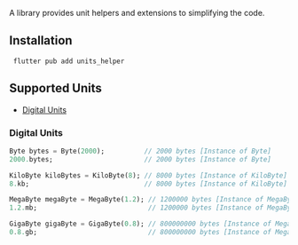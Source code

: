 A library provides unit helpers and extensions to simplifying the code.

## Installation

```shell
 flutter pub add units_helper
```

## Supported Units

- [Digital Units](#digital-units)

### Digital Units
```dart
Byte bytes = Byte(2000);          // 2000 bytes [Instance of Byte]
2000.bytes;                       // 2000 bytes [Instance of Byte]

KiloByte kiloBytes = KiloByte(8); // 8000 bytes [Instance of KiloByte]
8.kb;                             // 8000 bytes [Instance of KiloByte]

MegaByte megaByte = MegaByte(1.2); // 1200000 bytes [Instance of MegaByte]
1.2.mb;                            // 1200000 bytes [Instance of MegaByte]

GigaByte gigaByte = GigaByte(0.8); // 800000000 bytes [Instance of MegaByte]
0.8.gb;                            // 800000000 bytes [Instance of MegaByte]
```